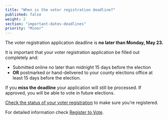 ```yaml
---
title: "When is the voter registration deadline?"
published: false
weight: 2
section: "important-dates-deadlines"
priority: "Minor"
---
```

The voter registration application deadline is **no later than Monday, May 23.**  

It is important that your voter registration application be filled out completely and:  
- Submitted online no later than midnight 15 days before the election
- **OR** postmarked or hand-delivered to your county elections office at least 15 days before the election.

If you **miss the deadline** your application will still be processed.  If approved, you will be able to vote in future elections.  

[Check the status of your voter registration](http://www.sos.ca.gov/elections/registration-status/) to make sure you’re registered.  

For detailed information check [Register to Vote](#section-register-to-vote).
